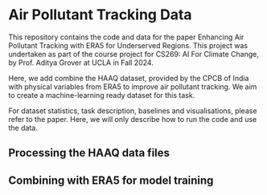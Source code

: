 # Air Pollutant Tracking Data
This repository contains the code and data for the paper Enhancing Air Pollutant Tracking with ERA5 for Underserved Regions. This project was undertaken as part of the course project for CS269: AI For Climate Change, by Prof. Aditya Grover at UCLA in Fall 2024.

Here, we add combine the HAAQ dataset, provided by the CPCB of India with physical variables from ERA5 to improve air pollutant tracking. We aim to create a machine-learning ready dataset for this task.

For dataset statistics, task description, baselines and visualisations, please refer to the paper. Here, we will only describe how to run the code and use the data.

## Processing the HAAQ data files
## Combining with ERA5 for model training
